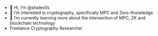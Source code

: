 - 👋  Hi, I’m @shalev0s
- 👀  I’m interested in cryptography, specifically MPC and Zero-Knowledge
- 🌱  I’m currently learning more about the intersection of MPC, ZK and blockchain technology
- Freelance Cryptography Researcher

<!---
Shalevos/Shalevos is a ✨ special ✨ repository because its `README.md` (this file) appears on your GitHub profile.
You can click the Preview link to take a look at your changes.
--->

